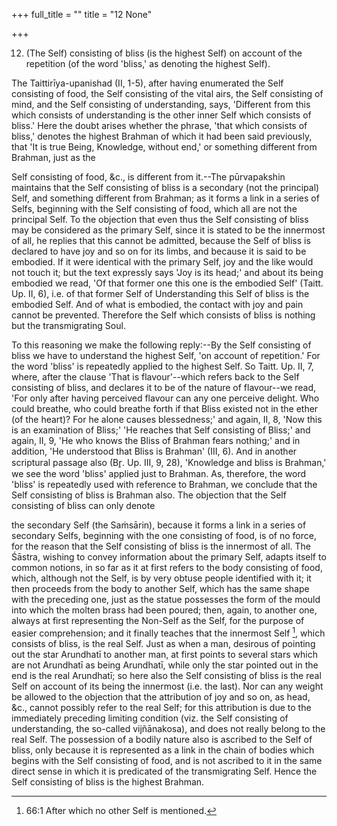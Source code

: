 +++
full_title = ""
title = "12 None"

+++


12. (The Self) consisting of bliss (is the highest Self) on account of the repetition (of the word 'bliss,' as denoting the highest Self).

The Taittirīya-upanishad (II, 1-5), after having enumerated the Self consisting of food, the Self consisting of the vital airs, the Self consisting of mind, and the Self consisting of understanding, says, 'Different from this which consists of understanding is the other inner Self which consists of bliss.' Here the doubt arises whether the phrase, 'that which consists of bliss,' denotes the highest Brahman of which it had been said previously, that 'It is true Being, Knowledge, without end,' or something different from Brahman, just as the

 Self consisting of food, &c., is different from it.--The pūrvapakshin maintains that the Self consisting of bliss is a secondary (not the principal) Self, and something different from Brahman; as it forms a link in a series of Selfs, beginning with the Self consisting of food, which all are not the principal Self. To the objection that even thus the Self consisting of bliss may be considered as the primary Self, since it is stated to be the innermost of all, he replies that this cannot be admitted, because the Self of bliss is declared to have joy and so on for its limbs, and because it is said to be embodied. If it were identical with the primary Self, joy and the like would not touch it; but the text expressly says 'Joy is its head;' and about its being embodied we read, 'Of that former one this one is the embodied Self' (Taitt. Up. II, 6), i.e. of that former Self of Understanding this Self of bliss is the embodied Self. And of what is embodied, the contact with joy and pain cannot be prevented. Therefore the Self which consists of bliss is nothing but the transmigrating Soul.

To this reasoning we make the following reply:--By the Self consisting of bliss we have to understand the highest Self, 'on account of repetition.' For the word 'bliss' is repeatedly applied to the highest Self. So Taitt. Up. II, 7, where, after the clause 'That is flavour'--which refers back to the Self consisting of bliss, and declares it to be of the nature of flavour--we read, 'For only after having perceived flavour can any one perceive delight. Who could breathe, who could breathe forth if that Bliss existed not in the ether (of the heart)? For he alone causes blessedness;' and again, II, 8, 'Now this is an examination of Bliss;' 'He reaches that Self consisting of Bliss;' and again, II, 9, 'He who knows the Bliss of Brahman fears nothing;' and in addition, 'He understood that Bliss is Brahman' (III, 6). And in another scriptural passage also (Br̥. Up. III, 9, 28), 'Knowledge and bliss is Brahman,' we see the word 'bliss' applied just to Brahman. As, therefore, the word 'bliss' is repeatedly used with reference to Brahman, we conclude that the Self consisting of bliss is Brahman also. The objection that the Self consisting of bliss can only denote

the secondary Self (the Saṁsārin), because it forms a link in a series of secondary Selfs, beginning with the one consisting of food, is of no force, for the reason that the Self consisting of bliss is the innermost of all. The Śāstra, wishing to convey information about the primary Self, adapts itself to common notions, in so far as it at first refers to the body consisting of food, which, although not the Self, is by very obtuse people identified with it; it then proceeds from the body to another Self, which has the same shape with the preceding one, just as the statue possesses the form of the mould into which the molten brass had been poured; then, again, to another one, always at first representing the Non-Self as the Self, for the purpose of easier comprehension; and it finally teaches that the innermost Self [^fn_110], which consists of bliss, is the real Self. Just as when a man, desirous of pointing out the star Arundhatī to another man, at first points to several stars which are not Arundhatī as being Arundhatī, while only the star pointed out in the end is the real Arundhatī; so here also the Self consisting of bliss is the real Self on account of its being the innermost (i.e. the last). Nor can any weight be allowed to the objection that the attribution of joy and so on, as head, &c., cannot possibly refer to the real Self; for this attribution is due to the immediately preceding limiting condition (viz. the Self consisting of understanding, the so-called vijñānakosa), and does not really belong to the real Self. The possession of a bodily nature also is ascribed to the Self of bliss, only because it is represented as a link in the chain of bodies which begins with the Self consisting of food, and is not ascribed to it in the same direct sense in which it is predicated of the transmigrating Self. Hence the Self consisting of bliss is the highest Brahman.

[^fn_110]: 66:1 After which no other Self is mentioned.

